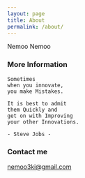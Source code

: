 ```yaml
---
layout: page
title: About
permalink: /about/
---
```


Nemoo Nemoo

### More Information

```
Sometimes
when you innovate,
you make Mistakes.

It is best to admit
them Quickly and
get on with Improving
your other Innovations.

- Steve Jobs -
```

### Contact me

[nemoo3ki@gmail.com](mailto:nemoo3ki@gmail.com)
